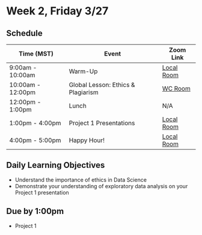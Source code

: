 # Week 2, Friday 3/27

## Schedule
| Time (MST)                  | Event                             | Zoom Link                                    |
|-----------------------|-----------------------------------|----------------------------------------------|
| 9:00am - 10:00am | Warm-Up                 | [Local Room](https://generalassembly.zoom.us/j/4539501986) |
| 10:00am - 12:00pm | Global Lesson: Ethics & Plagiarism | [WC Room](https://generalassembly.zoom.us/j/860658072)   |
| 12:00pm - 1:00pm | Lunch                       | N/A |
| 1:00pm - 4:00pm  | Project 1 Presentations | [Local Room](https://generalassembly.zoom.us/j/4539501986)   |
| 4:00pm - 5:00pm  | Happy Hour! | [Local Room](https://generalassembly.zoom.us/j/4539501986)  |

## Daily Learning Objectives
- Understand the importance of ethics in Data Science
- Demonstrate your understanding of exploratory data analysis on your Project 1 presentation

## Due by 1:00pm
- Project 1
